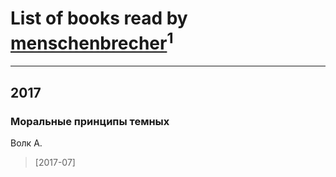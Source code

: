 # List of books read by [menschenbrecher](http://vk.com/id4957345)<sup>1</sup>
---

## 2017

### Моральные принципы темных
Волк А.
> [2017-07] 



